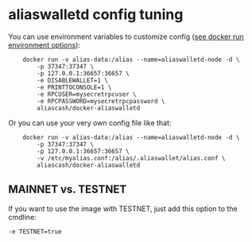 aliaswalletd config tuning
======================

You can use environment variables to customize config ([see docker run environment options](https://docs.docker.com/engine/reference/run/#/env-environment-variables)):

        docker run -v alias-data:/alias --name=aliaswalletd-node -d \
            -p 37347:37347 \
            -p 127.0.0.1:36657:36657 \
            -e DISABLEWALLET=1 \
            -e PRINTTOCONSOLE=1 \
            -e RPCUSER=mysecretrpcuser \
            -e RPCPASSWORD=mysecretrpcpassword \
            aliascash/docker-aliaswalletd

Or you can use your very own config file like that:

        docker run -v alias-data:/alias --name=aliaswalletd-node -d \
            -p 37347:37347 \
            -p 127.0.0.1:36657:36657 \
            -v /etc/myalias.conf:/alias/.aliaswallet/alias.conf \
            aliascash/docker-aliaswalletd

## MAINNET vs. TESTNET
If you want to use the image with TESTNET, just add this option to the cmdline:

```
-e TESTNET=true
```
